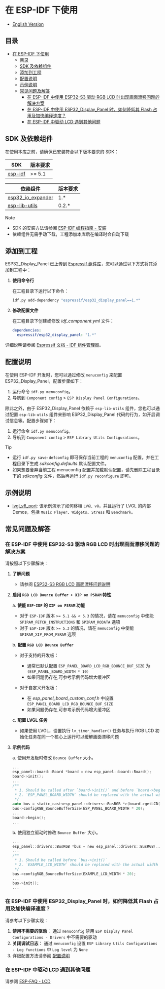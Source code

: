 # 在 ESP-IDF 下使用

* [English Version](./use_with_idf.md)

## 目录

- [在 ESP-IDF 下使用](#在-esp-idf-下使用)
  - [目录](#目录)
  - [SDK 及依赖组件](#sdk-及依赖组件)
  - [添加到工程](#添加到工程)
  - [配置说明](#配置说明)
  - [示例说明](#示例说明)
  - [常见问题及解答](#常见问题及解答)
    - [在 ESP-IDF 中使用 ESP32-S3 驱动 RGB LCD 时出现画面漂移问题的解决方案](#在-esp-idf-中使用-esp32-s3-驱动-rgb-lcd-时出现画面漂移问题的解决方案)
    - [在 ESP-IDF 中使用 ESP32\_Display\_Panel 时，如何降低其 Flash 占用及加快编译速度？](#在-esp-idf-中使用-esp32_display_panel-时如何降低其-flash-占用及加快编译速度)
    - [在 ESP-IDF 中驱动 LCD 遇到其他问题](#在-esp-idf-中驱动-lcd-遇到其他问题)

## SDK 及依赖组件

在使用本库之前，请确保已安装符合以下版本要求的 SDK：

|                     **SDK**                     | **版本要求** |
| ----------------------------------------------- | ------------ |
| [esp-idf](https://github.com/espressif/esp-idf) | >= 5.1       |

|                                         **依赖组件**                                         | **版本要求** |
| -------------------------------------------------------------------------------------------- | ------------ |
| [esp32_io_expander](https://components.espressif.com/components/espressif/esp32_io_expander) | 1.*          |
| [esp-lib-utils](https://components.espressif.com/components/espressif/esp-lib-utils)         | 0.2.*        |

> [!NOTE]
> * SDK 的安装方法请参阅 [ESP-IDF 编程指南 - 安装](https://docs.espressif.com/projects/esp-idf/zh_CN/latest/esp32/get-started/index.html#get-started-how-to-get-esp-idf)
> * 依赖组件无需手动下载，工程添加本库后在编译时会自动下载

## 添加到工程

ESP32_Display_Panel 已上传到 [Espressif 组件库](https://components.espressif.com/)，您可以通过以下方式将其添加到工程中：

1. **使用命令行**

    在工程目录下运行以下命令：

   ```bash
   idf.py add-dependency "espressif/esp32_display_panel==1.*"
   ```

2. **修改配置文件**

   在工程目录下创建或修改 *idf_component.yml* 文件：

   ```yaml
   dependencies:
     espressif/esp32_display_panel: "1.*"
   ```

详细说明请参阅 [Espressif 文档 - IDF 组件管理器](https://docs.espressif.com/projects/esp-idf/zh_CN/latest/esp32/api-guides/tools/idf-component-manager.html)。

## 配置说明

在使用 ESP-IDF 开发时，您可以通过修改 `menuconfig` 来配置 ESP32_Display_Panel，配置步骤如下：

1. 运行命令 `idf.py menuconfig`。
2. 导航到 `Component config` > `ESP Display Panel Configurations`。

除此之外，由于 ESP32_Display_Panel 依赖于 `esp-lib-utils` 组件，您也可以通过配置 `esp-lib-utils` 组件来影响 ESP32_Display_Panel 代码的行为，如开启调试信息等。配置步骤如下：

1. 运行命令 `idf.py menuconfig`。
2. 导航到 `Component config` > `ESP Library Utils Configurations`。

> [!TIP]
> * 运行 `idf.py save-defconfig` 即可保存当前工程的 `menuconfig` 配置，并在工程目录下生成 *sdkconfig.defaults* 默认配置文件。
> * 如果想要舍弃当前工程 menuconfig 配置并加载默认配置，请先删除工程目录下的 *sdkconfig* 文件，然后再运行 `idf.py reconfigure` 即可。

## 示例说明

* [lvgl_v8_port](../../examples/esp_idf/lvgl_v8_port/): 该示例演示了如何移植 `LVGL v8`，并且运行了 LVGL 的内部 Demos，包括 `Music Player`、`Widgets`、`Stress` 和 `Benchmark`。

## 常见问题及解答

### 在 ESP-IDF 中使用 ESP32-S3 驱动 RGB LCD 时出现画面漂移问题的解决方案

请按照以下步骤解决：

1. **了解问题**

    * 请参阅 [ESP32-S3 RGB LCD 画面漂移问题说明](https://docs.espressif.com/projects/esp-faq/zh_CN/latest/software-framework/peripherals/lcd.html#esp32-s3-rgb-lcd)

2. **启用 `RGB LCD Bounce Buffer + XIP on PSRAM` 特性**

    a. **使能 `ESP-IDF` 的 `XIP on PSRAM` 功能**

    - 对于 `ESP-IDF` 版本 `>= 5.1 && < 5.3` 的情况，请在 `menuconfig` 中使能 `SPIRAM_FETCH_INSTRUCTIONS` 和 `SPIRAM_RODATA` 选项
    - 对于 `ESP-IDF` 版本 `>= 5.3` 的情况，请在 `menuconfig` 中使能 `SPIRAM_XIP_FROM_PSRAM` 选项

    b. **配置 `RGB LCD Bounce Buffer`**

    - 对于支持的开发板：

        * 通常已默认配置 `ESP_PANEL_BOARD_LCD_RGB_BOUNCE_BUF_SIZE` 为 `(ESP_PANEL_BOARD_WIDTH * 10)`
        * 如果问题仍存在,可参考示例代码增大缓冲区

    - 对于自定义开发板：

        * 在 *esp_panel_board_custom_conf.h* 中设置 `ESP_PANEL_BOARD_LCD_RGB_BOUNCE_BUF_SIZE`
        * 如果问题仍存在,可参考示例代码增大缓冲区

    c. **配置 LVGL 任务**

    - 如果使用 LVGL，设置执行 `lv_timer_handler()` 任务与执行 RGB LCD 初始化任务在同一个核心上运行可以缓解画面漂移问题

3. **示例代码**

    a. 使用开发板时修改 `Bounce Buffer` 大小。

    ```c
    ...
    esp_panel::board::Board *board = new esp_panel::board::Board();
    board->init();
    ...
    /**
     * 1. Should be called after `board->init()` and before `board->begin()`
     * 2. `ESP_PANEL_BOARD_WIDTH` should be replaced with the actual width of the LCD
     */
    auto bus = static_cast<esp_panel::drivers::BusRGB *>(board->getLCD()->getBus());
    bus->configRGB_BounceBufferSize(ESP_PANEL_BOARD_WIDTH * 20);
    ...
    board->begin();
    ...
    ```

    b. 使用独立驱动时修改 `Bounce Buffer` 大小。

    ```c
    ...
    esp_panel::drivers::BusRGB *bus = new esp_panel::drivers::BusRGB(...);
    ...
    /**
     * 1. Should be called before `bus->init()`
     * 2. `EXAMPLE_LCD_WIDTH` should be replaced with the actual width of the LCD
     */
    bus->configRGB_BounceBufferSize(EXAMPLE_LCD_WIDTH * 20);
    ...
    bus->init();
    ...
    ```

### 在 ESP-IDF 中使用 ESP32_Display_Panel 时，如何降低其 Flash 占用及加快编译速度？

请参考以下步骤实现：

1. **禁用不需要的驱动**： 通过 `menuconfig` 禁用 `ESP Display Panel Configurations - Drivers` 中不需要的驱动
2. **关闭调试日志**： 通过 `menuconfig` 设置 `ESP Library Utils Configurations - Log functions` 中 `Log level` 为 `None`
3. 详细配置方法请参阅 [配置说明](#配置说明)

### 在 ESP-IDF 中驱动 LCD 遇到其他问题

请参阅 [ESP-FAQ - LCD](https://docs.espressif.com/projects/esp-faq/zh_CN/latest/software-framework/peripherals/lcd.html)
